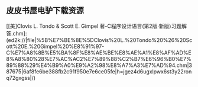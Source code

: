## 皮皮书屋电驴下载资源 

[JavaFX Script_ Dynamic Java Scripting for Rich Internet_Client-side Applications.pdf]: (ed2k://|file|JavaFX%20Script_%20Dynamic%20Java%20Scripting%20for%20Rich%20Internet_Client-side%20Applications.pdf|1976794|f01ef9f124db9dae885a08ddeb5c9490|h=ca5frvgkuptmyq5j22h2z5jzoqbkhmos|/)

[Beginning JavaFX™.pdf]: (ed2k://|file|Beginning%20JavaFX%E2%84%A2.pdf|4977612|5e009189edb591f14ad12b318da085db|h=jdnbnul2vivmjvee2t4bm5ysglhlixoo|/)

[Programming Challenges.pdf]: (ed2k://|file|Programming%20Challenges.pdf|4620552|21f2f5240aaea465fe73752c92fbed9d|h=5mjkvcgg6yud5dqwoz452ua76eigiwly|/)

[PayPal APIs_ Up and Running, Second Edition.pdf]: (ed2k://|file|PayPal%20APIs_%20Up%20and%20Running%2C%20Second%20Edition.pdf|11130657|2678d2cb2ad94e3abdb4acf0c5a44420|h=lylz5dducnaqvkyfegjs6suf4g7naxmi|/)

[Mike Meyers’ CompTIA A Guide to Managing & Troubleshooting PCs Lab Manual, Third Edition (Exams 220-701 & 220-702).pdf]: (ed2k://|file|Mike%20Meyers%E2%80%99%20CompTIA%20A%20Guide%20to%20Managing%20%26%20Troubleshooting%20PCs%20Lab%20Manual%2C%20Third%20Edition%20%28Exams%20220-701%20%26%20220-702%29.pdf|15897542|96220cbb13acd19b73ab94c0dccfa4cb|h=4fn6pfl4peoddqkr4oq7hrkibpmqxi6d|/)

[C Interface and Implementations.pdf]: (ed2k://|file|C%20Interface%20and%20Implementations.pdf|10712178|21f7758ecba8197084bbdc1237bcc594|h=jbznkpizeie4qwv2scirm3vkvseseup2|/)

[25 Recipes for Getting Started with R.pdf]: (ed2k://|file|25%20Recipes%20for%20Getting%20Started%20with%20R.pdf|1167687|f812c6be975e2cfbccdfd644305f3f34|h=fdv3eayr2e7fpli45y74ndcxvfk5f57y|/)

[Cryptography for Developers.pdf]: (ed2k://|file|Cryptography%20for%20Developers.pdf|5257123|9ce7e2c53a9fc0d24006d7afb0eb0ab6|h=lqtsgu373jga2vscrky3eczhnn66h2dx|/)

[Gradle Effective Implementation Guide.pdf]: (ed2k://|file|Gradle%20Effective%20Implementation%20Guide.pdf|7704909|678276b9212e54c8d8c8215928d1b92e|h=5b4ovk5vkni2hsj56tuj2kmkhcmynll3|/)

[Design Patterns_ Elements of Reusable Object-Oriented Software.pdf]: (ed2k://|file|Design%20Patterns_%20Elements%20of%20Reusable%20Object-Oriented%20Software.pdf|4180556|b82716326827358a1011feb8a8eebaaa|h=tnynmtdjeqvdturtf55c5pymt6d7bglx|/)

[SOA Modeling Patterns for Service Oriented Discovery and Analysis.pdf]: (ed2k://|file|SOA%20Modeling%20Patterns%20for%20Service%20Oriented%20Discovery%20and%20Analysis.pdf|9458505|e39d24b6ec30e9f664e272f5ce081a05|h=u6m7z3ehsxhokw5nss4usa5rb6f7lwgj|/)

[Flex3 CookBook 简体中文.pdf]: (ed2k://|file|Flex3%20CookBook%20%E7%AE%80%E4%BD%93%E4%B8%AD%E6%96%87.pdf|5693032|b2bca6a2ea2569ac9f8f0aa7247ad2cd|h=5hqizif6skrbau7go5gyu2xihg5xv7xi|/)

[MCTS Self-Paced Training Kit (Exam 70-640)_ Configuring Windows Server 2008 Active Directory.pdf]: (ed2k://|file|MCTS%20Self-Paced%20Training%20Kit%20%28Exam%2070-640%29_%20Configuring%20Windows%20Server%202008%20Active%20Directory.pdf|13513771|c802f47036bec7186b17051576d91e48|h=lqqod7rhkudolxrmckyj3kjs42utfcvp|/)

[Taking Your iPhone 4 to the Max.pdf]: (ed2k://|file|Taking%20Your%20iPhone%204%20to%20the%20Max.pdf|11544855|ccfaa674059513830148343a22000a24|h=444wdydgummrnfwohqnxs3ee6zbhpekp|/)

[测试驱动开发（中文版）.pdf]: (ed2k://|file|%E6%B5%8B%E8%AF%95%E9%A9%B1%E5%8A%A8%E5%BC%80%E5%8F%91%EF%BC%88%E4%B8%AD%E6%96%87%E7%89%88%EF%BC%89.pdf|7234569|7ad785250022f5bc5e29976ec62a8ec4|h=wbme2y3liz3iiotswaint2fo6seha4tw|/)

[好学的Objective-C.pdf]: (ed2k://|file|%E5%A5%BD%E5%AD%A6%E7%9A%84Objective-C.pdf|11381048|f7f32205ad47dd9d01824d262c0fb9ed|h=vkby3j6xawyfuzmmz4iqpl4vp5pqkeke|/)

[Adobe Fireworks CS5 Classroom in a Book.pdf]: (ed2k://|file|Adobe%20Fireworks%20CS5%20Classroom%20in%20a%20Book.pdf|25538330|2bf33a356cc7647186d681e0a61946e4|h=zy2nl5vtfhlzltymezc4ro5hknwz4uff|/)

[Code Leader_ Using People, Tools, and Processes to Build Successful Software.pdf]: (ed2k://|file|Code%20Leader_%20Using%20People%2C%20Tools%2C%20and%20Processes%20to%20Build%20Successful%20Software.pdf|3354431|37fdf0126e16ea74c4c9a45f37c38117|h=udts2bq6abr2ornxpqgsjq3lzzcxscnt|/)

[Advanced API Security Securing APIs with OAuth 2.0, OpenID Connect, JWS, and JWE.pdf]: (ed2k://|file|Advanced%20API%20Security%20Securing%20APIs%20with%20OAuth%202.0%2C%20OpenID%20Connect%2C%20JWS%2C%20and%20JWE.pdf|2820216|e994791c42cfde5385370f6058f492e7|h=n7dhaz57begyw3sp4vfyzpca6p3nxid4|/)

[Programming.Windows Fifth Edition.pdf]: (ed2k://|file|Programming.Windows%20Fifth%20Edition.pdf|7117095|e43488b23fd3a180d776b9b55dfc6147|h=pss46yj3zonfzwxqca2j5lzbufgpveg5|/)

[SolidWorks 2010_ No Experience Required.pdf]: (ed2k://|file|SolidWorks%202010_%20No%20Experience%20Required.pdf|9534100|d79d55425ee85fc88e0f37d0be5d5d5c|h=unxyqbyrhwdaqgiamfug4ebzanxyf3qm|/)

[Enterprise Integration Patterns.chm]: (ed2k://|file|Enterprise%20Integration%20Patterns.chm|5755658|b01db2d440209814af7b26984731140c|h=7no4fvowrzupitszodzop7endadlmchu|/)

[Pointers on C.pdf]: (ed2k://|file|Pointers%20on%20C.pdf|3976765|83f28ef111478b652c05a63a7992c0c3|h=2gub74ic4kq3sklvs73mfrq4q6yl6wfa|/)

[Introduction to the Theory of Computation (3rd Ed.).pdf]: (ed2k://|file|Introduction%20to%20the%20Theory%20of%20Computation%20%283rd%20Ed.%29.pdf|10739514|73fa97c55315428d334683e391565827|h=kkmcegxg6jmad3rwfj6wnebwx3s3jgvl|/)

[Professional SharePoint 2007 Design.pdf]: (ed2k://|file|Professional%20SharePoint%202007%20Design.pdf|26499498|c0abf32d5b882d54b1fc4ba20387c33d|h=2lwrh6phr73dzcltbke2v5nt52ul5ulp|/)

[Principles of Digital Image Processing_ Fundamental Techniques.pdf]: (ed2k://|file|Principles%20of%20Digital%20Image%20Processing_%20Fundamental%20Techniques.pdf|23713105|4cbca323ac900cca8e197d2ad2bb4cb4|h=jby2d2wfse4arwgyx37iss3if7ygrsl6|/)

[使用Perl实现系统管理自动化(第二版)(ZIP卷2).pdf]: (ed2k://|file|%E4%BD%BF%E7%94%A8Perl%E5%AE%9E%E7%8E%B0%E7%B3%BB%E7%BB%9F%E7%AE%A1%E7%90%86%E8%87%AA%E5%8A%A8%E5%8C%96%28%E7%AC%AC%E4%BA%8C%E7%89%88%29%28ZIP%E5%8D%B72%29.pdf|39561391|aa1bf37d2fc514832f01e212ce54761a|h=xb7y34a2wtnmnmvpcov764xx33l7qgy2|/)

[Java 5.0 Tiger程序高手秘笈.pdf]: (ed2k://|file|Java%205.0%20Tiger%E7%A8%8B%E5%BA%8F%E9%AB%98%E6%89%8B%E7%A7%98%E7%AC%88.pdf|7589106|45fd0b1098a30b12cf96d2091647bb09|h=2ck3fu57il25f7lb2t7zuyne4hmxhbk2|/)

[Java In A Nutshell, 5th Edition.chm]: (ed2k://|file|Java%20In%20A%20Nutshell%2C%205th%20Edition.chm|3661840|a1b7a28c080df11159ed2f48a295007b|h=a2w4hfqfivav3bbk6sudke33ltzp7ml5|/)

[Understanding the Linux Virtual Memory Manager.pdf]: (ed2k://|file|Understanding%20the%20Linux%20Virtual%20Memory%20Manager.pdf|8719549|8e92e328513e1ab97ce7abf1165aae24|h=qxtn62koo2qras4x5lwuwtx4phdfomkg|/)

[Developer’s Guide to Microsoft Enterprise Library, C# Edition.pdf]: (ed2k://|file|Developer%E2%80%99s%20Guide%20to%20Microsoft%20Enterprise%20Library%2C%20C%23%20Edition.pdf|7916380|097b7eab7d0e0c4a87b0ba56528221ed|h=yldavkcpjv3i2zsoy6hgc4dd6xadec4w|/)

[Head First C.pdf]: (ed2k://|file|Head%20First%20C.pdf|46781842|4be62f8599f4274cf96d75ae659b1b17|h=qzpg4y3dbycnfhp7j63h6t77ynaoxnde|/)

[计算机程序设计艺术, 第2卷, 半数值算法.pdf]: (ed2k://|file|%E8%AE%A1%E7%AE%97%E6%9C%BA%E7%A8%8B%E5%BA%8F%E8%AE%BE%E8%AE%A1%E8%89%BA%E6%9C%AF%2C%20%E7%AC%AC2%E5%8D%B7%2C%20%E5%8D%8A%E6%95%B0%E5%80%BC%E7%AE%97%E6%B3%95.pdf|19348234|7def7b73faa72485de473189458ef7c4|h=jq6lqqxsg2xfarxekzkaqfdtixhfuctc|/)

[Programming Languages.pdf]: (ed2k://|file|Programming%20Languages.pdf|2912851|40c4919750f1ca0a500fdd3fbe6fa8cc|h=g3okxxr4ficfzh7kznef4idiocycglhp|/)

[Programming F#.pdf]: (ed2k://|file|Programming%20F%23.pdf|2621328|4c6e43811700512315dbff41641e47e9|h=2fzcqo5ror4odkklbr3ygfrm4ufs5na5|/)

[MPLS Fundamentals.rar]: (ed2k://|file|MPLS%20Fundamentals.rar|7609427|8d64a93ad3d83c36159f6fa925493c9c|h=fpfscxq2xijavkixtzwisypx5gpsu2nq|/)

[Apache OFBiz Development_ The Beginner’s Tutorial.pdf]: (ed2k://|file|Apache%20OFBiz%20Development_%20The%20Beginner%E2%80%99s%20Tutorial.pdf|7907679|9b061cd443ab28eb66a4261c9bfbf90c|h=rbscrnx454qx4t25ojjmwzgr3xl5lq6r|/)

[Operating System Concepts Essentials.pdf]: (ed2k://|file|Operating%20System%20Concepts%20Essentials.pdf|5446481|408309ff2be81be8879072296cc3454c|h=wffxlxbzz2m2p5v5v7yjkx5w2ghqer5k|/)

[Professional JavaScript for Web Developers (2nd Edition).pdf]: (ed2k://|file|Professional%20JavaScript%20for%20Web%20Developers%20%282nd%20Edition%29.pdf|5492089|ecaab7c036dd029cf2158322f723e62a|h=aj2dftncxtslhmv3qd4gnbudgkyeqhqs|/)

[Microsoft SQL Server 2008 MDX Step by Step.pdf]: (ed2k://|file|Microsoft%20SQL%20Server%202008%20MDX%20Step%20by%20Step.pdf|18901923|7d098e98cd31cf2b5920a5eecf820f5c|h=qpbbzdcqp7tpbaa5urucmifh2lk4bt5p|/)

[PHP IN A NUTSHELL.pdf]: (ed2k://|file|PHP%20IN%20A%20NUTSHELL.pdf|3278796|07eb810d44c95d6ded961e7a0047873d|h=es55mu7bffid3e5fmonnocbxrlznpme7|/)

[Making Great games.pdf]: (ed2k://|file|Making%20Great%20games.pdf|5386961|90f436d21325e04a1be450362c954c84|h=rt5dkqmyxatsisgq2o26hr4ntrd2jvpg|/)

[Exam Ref 70-484_ Essentials of Developing Windows Store Apps Using C#.pdf]: (ed2k://|file|Exam%20Ref%2070-484_%20Essentials%20of%20Developing%20Windows%20Store%20Apps%20Using%20C%23.pdf|18877513|1c3a12b15ddc35f4bcf34962c636e56f|h=775z4r42gscu7khpn2yx7jhnyqyrry47|/)

[Apache CXF Web Service Development.pdf]: (ed2k://|file|Apache%20CXF%20Web%20Service%20Development.pdf|3245383|792a7915469ad3ecb6e002132cbc72b9|h=woicrt7ew3lyxqfmlvax577e2tjd4zhd|/)

[计算机辅助设计与绘图习题集.pdf]: (ed2k://|file|%E8%AE%A1%E7%AE%97%E6%9C%BA%E8%BE%85%E5%8A%A9%E8%AE%BE%E8%AE%A1%E4%B8%8E%E7%BB%98%E5%9B%BE%E4%B9%A0%E9%A2%98%E9%9B%86.pdf|2037511|54e97b5939c4541c268e785ce2f0ec6a|h=5wsvbs2gbr45xt6a6wzvrmxhwbucs6g6|/)

[Smart Home Automation with Linux.pdf]: (ed2k://|file|Smart%20Home%20Automation%20with%20Linux.pdf|18360309|cba224a8c3ccc1b7947f8ff67775bb26|h=ocvjtgk37jevoppg7kkzkyuuv5xm2o5k|/)

[Credibilistic Programming.pdf]: (ed2k://|file|Credibilistic%20Programming.pdf|1390390|3c41b62e9922a2b0b903ef0e871ea188|h=s4evgz6v75f5uxyvf5nuxiuzplho2fnn|/)

[SOA in Practice.pdf]: (ed2k://|file|SOA%20in%20Practice.pdf|3363785|bfe52a2bb6da0ca1404c796ecdf2502f|h=g5b6o7wxqihq2iphutqbie4v6ay2u6xi|/)

[C++设计新思维：泛型编程与设计模式之应用.pdf]: (ed2k://|file|C%2B%2B%E8%AE%BE%E8%AE%A1%E6%96%B0%E6%80%9D%E7%BB%B4%EF%BC%9A%E6%B3%9B%E5%9E%8B%E7%BC%96%E7%A8%8B%E4%B8%8E%E8%AE%BE%E8%AE%A1%E6%A8%A1%E5%BC%8F%E4%B9%8B%E5%BA%94%E7%94%A8.pdf|14076131|fbe22cc409c41f2a06f18d9dba34a7d2|h=dadi7rhx264lofqj26j2dch2uj24fcuw|/)

[C++ How to Program, 8th Edition.pdf]: (ed2k://|file|C%2B%2B%20How%20to%20Program%2C%208th%20Edition.pdf|14702325|62594a3fbf559d2a55699660070dd39e|h=bs4hmtw5nkmp7h5jvakliwg55ffdlz7z|/)

[WordPress_ Visual QuickStart Guide, 2nd Edition.pdf]: (ed2k://|file|WordPress_%20Visual%20QuickStart%20Guide%2C%202nd%20Edition.pdf|15040967|867d8b6d883e8fb4afafab9e66db2849|h=szoz5swtmco4n45jcthqkqc64q63jmjq|/)

[Introduction to Compiler Design.pdf]: (ed2k://|file|Introduction%20to%20Compiler%20Design.pdf|2272234|5faf5fd48a03a3fe64a19c11ad84d4bc|h=vczvzvrztpn7oy22se5fumfg2dpq5dyi|/)

[The Definitive Guide to Java Swing, 3rd Edition.pdf]: (ed2k://|file|The%20Definitive%20Guide%20to%20Java%20Swing%2C%203rd%20Edition.pdf|9081597|893eb59442d3f25c5d182ed616697262|h=lzbzowseze3nd3dxcrjeco4myg5ulxii|/)

[Inside the C++ Object Model.chm]: (ed2k://|file|Inside%20the%20C%2B%2B%20Object%20Model.chm|673956|47e3ccf0fb0be635a856abc1b44f034a|h=4w2ozahge6qiacyxxctohmuparusw5mi|/)

[Programming Android, 2nd Edition.pdf]: (ed2k://|file|Programming%20Android%2C%202nd%20Edition.pdf|13885604|e583d3666cce7ee599719913ab9de05c|h=ddl33ao4sxohfvjvvmtzy6yk6uawhksh|/)

[Optical Networks_ A Practical Perspective, 3rd Edition.pdf]: (ed2k://|file|Optical%20Networks_%20A%20Practical%20Perspective%2C%203rd%20Edition.pdf|5065335|92ee64f545b2a93e49b00982711e1f3c|h=nuznzl6ael2qmv5ud27n3zdju2rlbd6l|/)

[Getting Started with GEO, CouchDB, and Node.js.pdf]: (ed2k://|file|Getting%20Started%20with%20GEO%2C%20CouchDB%2C%20and%20Node.js.pdf|7163967|60c03d99f4b5d8836703c8b356957f5c|h=v3uzf2x4cbvbkbksiefqdgekwkp5r7uy|/)

[Introduction to the Theory of Computation, 2nd Edition.pdf]: (ed2k://|file|Introduction%20to%20the%20Theory%20of%20Computation%2C%202nd%20Edition.pdf|21710150|631c977b32988dce308ba1af4ae3bbeb|h=dtn2bzpx3bfk37ybwbduthpqaqohpb7b|/)

[Introduction to bada_ A Developer’s Guide.pdf]: (ed2k://|file|Introduction%20to%20bada_%20A%20Developer%E2%80%99s%20Guide.pdf|7048654|40cc98dbbcec852c52b138e7f25d946b|h=4bbeub5ls2btwfeuxvbjs3ozvsdotuus|/)

[Rules of Play_Game Design Fundamentals.chm]: (ed2k://|file|Rules%20of%20Play_Game%20Design%20Fundamentals.chm|7653275|bd3fd5bfb25160a3d3df3b1a8c7a75a2|h=ixtqibcswnx7sxywldthkpu4e6djmudk|/)

[Developer’s Guide to Microsoft Prism 4.pdf]: (ed2k://|file|Developer%E2%80%99s%20Guide%20to%20Microsoft%20Prism%204.pdf|9642425|6f5f5be81f1ef69014becc983a60bc13|h=3g5lxpszsvvan5kpzigzfme4fk3kmmdy|/)

[深入浅出WPF.pdf]: (ed2k://|file|%E6%B7%B1%E5%85%A5%E6%B5%85%E5%87%BAWPF.pdf|45755661|a1c1d68111849ab2b65dd057316d4198|h=plfxdmx5lqfinvggrg6ukb7ssmbwrnqm|/)

[Windows Presentation Foundation 4.5 Cookbook.pdf]: (ed2k://|file|Windows%20Presentation%20Foundation%204.5%20Cookbook.pdf|5954200|ea7f3716f3d60e868c9990d65a7b9192|h=urwatxwev6n27vtpzw2pgnsr5bjbtjgc|/)

[精通正则表达式_第3版.pdf]: (ed2k://|file|%E7%B2%BE%E9%80%9A%E6%AD%A3%E5%88%99%E8%A1%A8%E8%BE%BE%E5%BC%8F_%E7%AC%AC3%E7%89%88.pdf|47404541|ee0685dbb6e9484a7eab4f47cb6eb5b7|h=mlkh2cvkyqepfdeihiv55bnrs34d7uup|/)

[C#字符串和正则表达式参考手册.pdf]: (ed2k://|file|C%23%E5%AD%97%E7%AC%A6%E4%B8%B2%E5%92%8C%E6%AD%A3%E5%88%99%E8%A1%A8%E8%BE%BE%E5%BC%8F%E5%8F%82%E8%80%83%E6%89%8B%E5%86%8C.pdf|10337000|cde57af1e3d0ebe11ce58a6e5c44970d|h=rzq67osimgyliwxwb7t43btrfwt2bllp|/)

[正则表达式经典实例.pdf]: (ed2k://|file|%E6%AD%A3%E5%88%99%E8%A1%A8%E8%BE%BE%E5%BC%8F%E7%BB%8F%E5%85%B8%E5%AE%9E%E4%BE%8B.pdf|47346173|10c9dc93587374e35bf4d956109c5d3f|h=vxi2wjvxvacgw3gauezq6tfvoafz3onw|/)

[Regular Expressions Cookbook, 2nd Edition.pdf]: (ed2k://|file|Regular%20Expressions%20Cookbook%2C%202nd%20Edition.pdf|11264362|fe9f39fe97ac77500a054a5ca3b5c4f9|h=paxgslzqbwulf6pb7erh6jqlkyq53gyi|/)

[Sams Teach Yourself Regular Expressions in 10 Minutes.pdf]: (ed2k://|file|Sams%20Teach%20Yourself%20Regular%20Expressions%20in%2010%20Minutes.pdf|2717709|f3fed7acad10e11529d8cd69f95edcca|h=fvvekby2zyichhetok5y6sniwej3elcz|/)

[Asterisk Hacking.pdf]: (ed2k://|file|Asterisk%20Hacking.pdf|10667228|f9add9663e564170e998bd8924e060ed|h=u7rgrcqorbfwdbupltn7ns3d6wipn6q5|/)

[Programming F# 3.0.pdf]: (ed2k://|file|Programming%20F%23%203.0.pdf|16549593|49107671c729b93e0510441e62b6e1d2|h=nlzktjx6kqyzj7uaob5rva3dhevonz5u|/)

[Rails 4 in Action, 2nd Edition.pdf]: (ed2k://|file|Rails%204%20in%20Action%2C%202nd%20Edition.pdf|6640948|e499607c758d82841084ce997b6f6439|h=rbpndprbotvs4wioo7234knitmsxvpip|/)

[Android Programming Pushing the Limits.pdf]: (ed2k://|file|Android%20Programming%20Pushing%20the%20Limits.pdf|36249255|83d9888ea686fdfb6dbbd2a0a1d63008|h=n4kg73rum4fr7lcj66ib6p4smftxahnk|/)

[Mathematics for 3D Game Programming and Computer Graphics, Third Edition.pdf]: (ed2k://|file|Mathematics%20for%203D%20Game%20Programming%20and%20Computer%20Graphics%2C%20Third%20Edition.pdf|8800719|ca9c729e54fe9c76e00e957d2510a12f|h=x7ads6ksfycy6h5vpxgoooc27o4iws3u|/)

[Andrei’s Regex Clinic.pdf]: (ed2k://|file|Andrei%E2%80%99s%20Regex%20Clinic.pdf|8775190|4cb70f23b106a4da662aa07e9b27d077|h=7dmccevvu3nrl7zurdl6zqklnwaprorz|/)

[Windows 8 App Projects – XAML and C# Edition.pdf]: (ed2k://|file|Windows%208%20App%20Projects%20%E2%80%93%20XAML%20and%20C%23%20Edition.pdf|4898699|70f1670de5c5aa8bcdd082baef61636e|h=eebtxeztfq5oqzpf3u76tgzrmcaou222|/)

[Maya at a Glance.pdf]: (ed2k://|file|Maya%20at%20a%20Glance.pdf|11144337|57731743cf35c8aa062ef0a411718742|h=54wx3kij76jrs4coat4yes2yrbx42btf|/)

[System Performance Tuning, 2nd Edition (PDF).pdf]: (ed2k://|file|System%20Performance%20Tuning%2C%202nd%20Edition%20%28PDF%29.pdf|4245814|eefdea4ddf46e967fcbd3245d8c6f555|h=z2stley4d6sejnr5g3m6zzkbeso7z62r|/)

[High Performance Parallel Database Processing and Grid Databases.pdf]: (ed2k://|file|High%20Performance%20Parallel%20Database%20Processing%20and%20Grid%20Databases.pdf|6643307|f1abd40089462a3e182fc80e6b922c11|h=qqftipbvvghjg6auxrbmbiunxh4hambc|/)

[深入理解Java7核心技术与最佳实践.pdf]: (ed2k://|file|%E6%B7%B1%E5%85%A5%E7%90%86%E8%A7%A3Java7%E6%A0%B8%E5%BF%83%E6%8A%80%E6%9C%AF%E4%B8%8E%E6%9C%80%E4%BD%B3%E5%AE%9E%E8%B7%B5.pdf|51314629|f3bcb3285acaf8800b6c234e5c7025f1|h=odo6b6xmm6w5icuhjoqq3s6tdu7mcjb7|/)

[[美]Clovis L. Tondo & Scott E. Gimpel 著-C程序设计语言(第2版·新版)习题解答.chm]: (ed2k://|file|%5B%E7%BE%8E%5DClovis%20L.%20Tondo%20%26%20Scott%20E.%20Gimpel%20%E8%91%97-C%E7%A8%8B%E5%BA%8F%E8%AE%BE%E8%AE%A1%E8%AF%AD%E8%A8%80%28%E7%AC%AC2%E7%89%88%C2%B7%E6%96%B0%E7%89%88%29%E4%B9%A0%E9%A2%98%E8%A7%A3%E7%AD%94.chm|387675|6af8fe6be388fb2c91f950e7e6ce05fe|h=jgez4d6ugxlpwx6st3y22ronq72gxgss|/)

